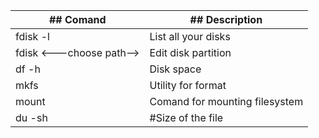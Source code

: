 
| ## Comand                | ## Description                 |
| ------------------------ | ------------------------------ |
| fdisk -l                 | List all your disks            |
| fdisk <---choose path--> | Edit disk partition            |
| df -h                    | Disk space                     |
| mkfs                     | Utility for format             |
| mount                    | Comand for mounting filesystem |
| du -sh                   | #Size of the file              |
